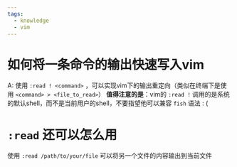 ```yaml
---
tags:
  - knowledge
  - vim
---
```

# 如何将一条命令的输出快速写入vim
A: 使用 `:read ! <command>` ，可以实现vim下的输出重定向（类似在终端下是使用 `<command> > <file_to_read>`） 
**值得注意的是**：vim的 `:read !` 调用的是系统的默认shell，而不是当前用户的shell，不要指望他可以兼容 `fish` 语法 : ( 

# `:read` 还可以怎么用
使用 `:read /path/to/your/file` 可以将另一个文件的内容输出到当前文件